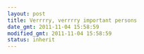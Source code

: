 ```yaml
---
layout: post
title: Verrrry, verrrry important persons
date_gmt: 2011-11-04 15:58:59
modified_gmt: 2011-11-04 15:58:59
status: inherit
---
```


